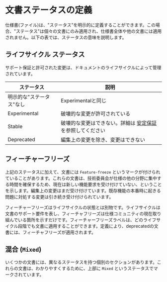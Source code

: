 <!--
# Definitions of Document Statuses
-->

# 文書ステータスの定義

<!--
Specification documents (files) may explicitly define a "Status", typically
shown immediately after the document title. When present, the "Status" applies
to the individual document only and not to the entire specification or any other
documents. The following table describes what the statuses mean.
-->

仕様書(ファイル)は、"ステータス"を明示的に定義することができます。この場合、"ステータス"は個々の文書にのみ適用され、仕様書全体や他の文書には適用されません。以下の表では、ステータスの意味を説明します。

<!--
## Lifecycle status
-->

## ライフサイクル ステータス

<!--
The support guarantees and allowed changes are governed by the lifecycle of the document.Lifecycle stages are defined in the [Versioning and Stability](versioning-and-stability.md) document.
-->

サポート保証と許可された変更は、ドキュメントのライフサイクルによって管理されています。

<!--
|Status              |Explanation|
|--------------------|-----------|
|No explicit "Status"|Equivalent to Experimental.|
|Experimental        |Breaking changes are allowed.|
|Stable              |Breaking changes are no longer allowed. See [stability guarantees](versioning-and-stability.md#stable) for details.|
|Deprecated          |Changes are no longer allowed, except for editorial changes.|
-->

|ステータス              |説明|
|-----------------------|-----------|
|明示的な"ステータス"なし|Experimentalと同じ|
|Experimental           |破壊的な変更が許可されている|
|Stable                 |破壊的な変更はできない。詳細は [安定保証](versioning-and-stability.md#stable) を参照してください|
|Deprecated             |編集上の変更を除き、変更はできない|

<!--
## Feature freeze
-->

## フィーチャーフリーズ

<!--
In addition to the statuses above, documents may be marked as `Feature-freeze`. These documents are not currently accepting new feature requests, to allow the Technical Committee time to focus on other areas of the specification. Editorial changes are still accepted. Changes that address production issues with existing features are still accepted.
-->

上記のステータスに加えて、文書には `Feature-freeze` というマークが付けられていることがあります。これらの文書は、技術委員会が仕様の他の分野に集中する時間を確保するため、現在は新しい機能要求を受け付けていない、ということを示します。編集上の変更はまだ受け付けています。既存機能の本番時に起きる問題に対処する変更は引き続き受け付けられています。

<!--
Feature freeze is separate from a lifecycle status. The lifecycle represents the support requirements for the document, feature freeze only indicates the current focus of the specification community. The feature freeze label may be applied to a document at any lifecycle stage. By definition, deprecated documents have a feature freeze in place.
-->

フィーチャーフリーズはライフサイクルの状態とは別物です。ライフサイクルは文書のサポート要件を表し、フィーチャフリーズは仕様コミュニティの現在取り組んでいる箇所を示すだけです。フィーチャーフリーズラベルは、どのライフサイクル段階でも文書に適用することができます。定義により、deprecatedの文書には、フィーチャフリーズが適用されます。

<!--
## Mixed
-->

## 混合 (`Mixed`)

<!--
Some documents have individual sections with different statuses. These documents are marked with the status `Mixed` at the top, for clarity.
-->

いくつかの文書には、異なるステータスを持つ個別のセクションがあります。これらの文書は、わかりやすくするために、上部に `Mixed` というステータスでマークされています。
